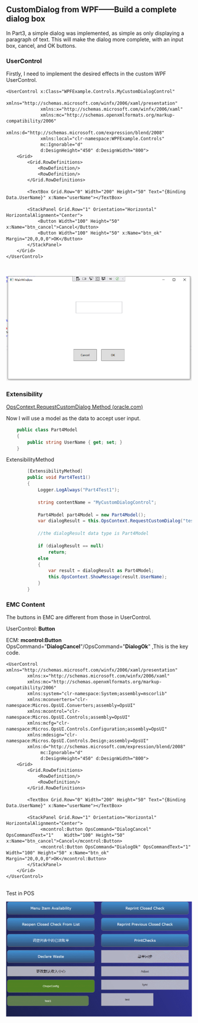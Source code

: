 ## CustomDialog  from WPF——Build a complete dialog box

In Part3, a simple dialog was implemented, as simple as only displaying a paragraph of text. This will make the dialog more complete, with an input box, cancel, and OK buttons.

### UserControl

Firstly, I need to implement the desired effects in the custom WPF UserControl.

```xaml
<UserControl x:Class="WPFExample.Controls.MyCustomDialogControl"
             xmlns="http://schemas.microsoft.com/winfx/2006/xaml/presentation"
             xmlns:x="http://schemas.microsoft.com/winfx/2006/xaml"
             xmlns:mc="http://schemas.openxmlformats.org/markup-compatibility/2006" 
             xmlns:d="http://schemas.microsoft.com/expression/blend/2008" 
             xmlns:local="clr-namespace:WPFExample.Controls"
             mc:Ignorable="d" 
             d:DesignHeight="450" d:DesignWidth="800">
    <Grid>
        <Grid.RowDefinitions>
            <RowDefinition/>
            <RowDefinition/>
        </Grid.RowDefinitions>

        <TextBox Grid.Row="0" Width="200" Height="50" Text="{Binding Data.UserName}" x:Name="userName"></TextBox>

        <StackPanel Grid.Row="1" Orientation="Horizontal" HorizontalAlignment="Center">
            <Button Width="100" Height="50" x:Name="btn_cancel">Cancel</Button>
            <Button Width="100" Height="50" x:Name="btn_ok" Margin="20,0,0,0">OK</Button>
        </StackPanel>
    </Grid>
</UserControl>
 
 
```



![image20230920204809425](./images/image20230920204809425.png)

### Extensibility

[OpsContext.RequestCustomDialog Method (oracle.com)](https://docs.oracle.com/cd/E91245_01/api/html/6a3b7593-183d-b660-25f9-abab63f37314.htm)

Now I will use a model as the data to accept user input.

```c#
    public class Part4Model
    {
        public string UserName { get; set; }
    }
```

ExtensibilityMethod

```c#
        [ExtensibilityMethod]
        public void Part4Test1()
        {
            Logger.LogAlways("Part4Test1");

            string contentName = "MyCustomDialogControl";

            Part4Model part4Model = new Part4Model();
            var dialogResult = this.OpsContext.RequestCustomDialog("test message", "test title", contentName, part4Model);

            //the dialogResult data type is Part4Model

            if (dialogResult == null)
                return;
            else
            {
                var result = dialogResult as Part4Model;
                this.OpsContext.ShowMessage(result.UserName);
            }
        }
```



### EMC Content

The buttons in EMC are different from those in UserControl.

UserControl: **Button**

ECM: **mcontrol:Button** OpsCommand="**DialogCancel**"/OpsCommand="**DialogOk**" ,This is the key code.

```xaml
<UserControl xmlns="http://schemas.microsoft.com/winfx/2006/xaml/presentation"
        xmlns:x="http://schemas.microsoft.com/winfx/2006/xaml"
        xmlns:mc="http://schemas.openxmlformats.org/markup-compatibility/2006" 
        xmlns:system="clr-namespace:System;assembly=mscorlib"
        xmlns:mconverters="clr-namespace:Micros.OpsUI.Converters;assembly=OpsUI"
        xmlns:mcontrol="clr-namespace:Micros.OpsUI.Controls;assembly=OpsUI"
        xmlns:mcfg="clr-namespace:Micros.OpsUI.Controls.Configuration;assembly=OpsUI"
        xmlns:mdesign="clr-namespace:Micros.OpsUI.Controls.Design;assembly=OpsUI"
        xmlns:d="http://schemas.microsoft.com/expression/blend/2008" 
             mc:Ignorable="d" 
             d:DesignHeight="450" d:DesignWidth="800">
    <Grid>
        <Grid.RowDefinitions>
            <RowDefinition/>
            <RowDefinition/>
        </Grid.RowDefinitions>

        <TextBox Grid.Row="0" Width="200" Height="50" Text="{Binding Data.UserName}" x:Name="userName"></TextBox>

        <StackPanel Grid.Row="1" Orientation="Horizontal" HorizontalAlignment="Center">
             <mcontrol:Button OpsCommand="DialogCancel" OpsCommandText="1"    Width="100" Height="50" x:Name="btn_cancel">Cancel</mcontrol:Button>
             <mcontrol:Button OpsCommand="DialogOk" OpsCommandText="1"    Width="100" Height="50" x:Name="btn_ok" Margin="20,0,0,0">OK</mcontrol:Button>
        </StackPanel>
    </Grid>
</UserControl>
 
```



Test in POS

![GIF 2023-9-20 21-03-34](./images/GIF2023920210334.gif)